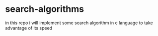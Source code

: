 # search-algorithms
in this repo i will implement some search algorithm in c language to take advantage of its speed
